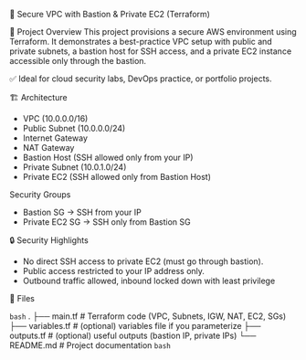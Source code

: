 
🔐 Secure VPC with Bastion & Private EC2 (Terraform)

📌 Project Overview
This project provisions a secure AWS environment using Terraform.
It demonstrates a best-practice VPC setup with public and private subnets, a bastion host for SSH access, and a private EC2 instance accessible only through the bastion.

✅ Ideal for cloud security labs, DevOps practice, or portfolio projects.

🏗️ Architecture
- VPC (10.0.0.0/16)
- Public Subnet (10.0.0.0/24)
- Internet Gateway
- NAT Gateway
- Bastion Host (SSH allowed only from your IP)
- Private Subnet (10.0.1.0/24)
- Private EC2 (SSH allowed only from Bastion Host)

Security Groups
- Bastion SG → SSH from your IP
- Private EC2 SG → SSH only from Bastion SG

🔒 Security Highlights
- No direct SSH access to private EC2 (must go through bastion).
- Public access restricted to your IP address only.
- Outbound traffic allowed, inbound locked down with least privilege


📂 Files

`bash`
.
├── main.tf       # Terraform code (VPC, Subnets, IGW, NAT, EC2, SGs)
├── variables.tf  # (optional) variables file if you parameterize
├── outputs.tf    # (optional) useful outputs (bastion IP, private IPs)
└── README.md     # Project documentation
`bash`